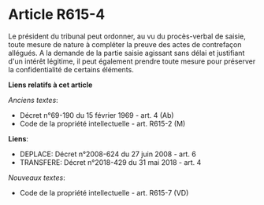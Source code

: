 # Article R615-4

Le président du tribunal peut ordonner, au vu du procès-verbal de saisie, toute mesure de nature à compléter la preuve des
actes de contrefaçon allégués. A la demande de la partie saisie agissant sans délai et justifiant d'un intérêt légitime, il
peut également prendre toute mesure pour préserver la confidentialité de certains éléments.

**Liens relatifs à cet article**

_Anciens textes_:

  - Décret n°69-190 du 15 février 1969 - art. 4 (Ab)
  - Code de la propriété intellectuelle - art. R615-2 (M)

**Liens**:

  - DEPLACE: Décret n°2008-624 du 27 juin 2008 - art. 6
  - TRANSFERE: Décret n°2018-429 du 31 mai 2018 - art. 4

_Nouveaux textes_:

  - Code de la propriété intellectuelle - art. R615-7 (VD)
